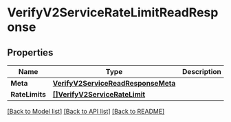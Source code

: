 # VerifyV2ServiceRateLimitReadResponse

## Properties

Name | Type | Description | Notes
------------ | ------------- | ------------- | -------------
**Meta** | [**VerifyV2ServiceReadResponseMeta**](verify_v2_serviceReadResponse_meta.md) |  | [optional] 
**RateLimits** | [**[]VerifyV2ServiceRateLimit**](verify.v2.service.rate_limit.md) |  | [optional] 

[[Back to Model list]](../README.md#documentation-for-models) [[Back to API list]](../README.md#documentation-for-api-endpoints) [[Back to README]](../README.md)


